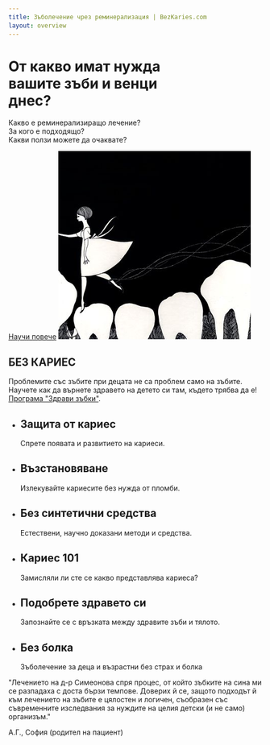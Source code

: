 ```yaml
---
title: Зъболечение чрез реминерализация | BezKaries.com
layout: overview
---
```


<div class="wrapper feature">
  <h1>
    От какво имат нужда<br />
    вашите зъби и венци<br />
    днес?
  </h1>
  <p class="intro">Какво е реминерализиращо лечение?<br />
  За кого е подходящо?<br />
Какви ползи можете да очаквате?<br /></p>
  <a href="/information/" class="button">Научи повече</a>
  <img src="/images/tooth-fairy.png" class="toothfairy" alt="tooth fairy" />
</div>

<div class="full-width dev-program-callout">
  <div class="wrapper">
    <h2>БЕЗ КАРИЕС</h2>
    <p>Проблемите със зъбите при децата не са проблем само на зъбите. Научете как да върнете здравето на детето си там, където трябва да е!<br />  
      <a href="https://programa.bezkaries.com">Програма "Здрави зъбки"</a>.</p>
  </div>
</div>

<div class="full-width-divider">
  <ul class="wrapper highlights">
    <li class="highlight-module">
      <span class="mega-icon fa fa-shield"></span>
      <h2>Защита от кариес</h2>
      <p>Спрете появата и развитието на кариеси.</p>
    </li>
    <li class="highlight-module">
      <span class="mega-icon fa fa-recycle"></span>
      <h2>Възстановяване</h2>
      <p>Излекувайте кариесите без нужда от пломби.</p>
    </li>
    <li class="highlight-module">
      <span class="mega-icon fa fa-leaf"></span>
      <h2>Без синтетични средства</h2>
      <p>Естествени, научно доказани методи и средства.</p>
    </li>
  </ul>
</div>
<div class="full-width-divider">
  <ul class="wrapper highlights">
    <li class="highlight-module">
      <span class="mega-icon fa fa-lightbulb-o "></span>
      <h2>Кариес 101</h2>
      <p>Замисляли ли сте се какво представлява кариеса?</p>
    </li>
    <li class="highlight-module">
      <span class="mega-icon fa fa-heartbeat"></span>
      <h2>Подобрете здравето си</h2>
      <p>Запознайте се с връзката между здравите зъби и тялото.</p>
    </li>
    <li class="highlight-module">
      <span class="mega-icon fa fa-child"></span>
      <h2>Без болка</h2>
      <p>Зъболечение за деца и възрастни без страх и болка</p>
    </li>
  </ul>
</div>

<div class="full-width feedback-callout">
  <div class="wrapper">
    <p class="quotes">"Лечението на д-р Симеонова спря процес, от който зъбките на сина ми се разпадаха с доста бързи темпове. Доверих й се, защото подходът й към лечението на зъбите е цялостен и логичен, съобразен със съвременните изследвания за нуждите на целия детски (и не само) организъм."</p>
    <p class="author">А.Г., София (родител на пациент)</p>
  </div>
</div>
